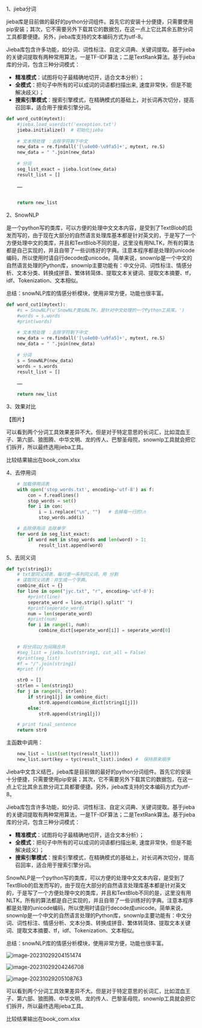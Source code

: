 1、jieba分词

jieba库是目前做的最好的python分词组件。首先它的安装十分便捷，只需要使用pip安装；其次，它不需要另外下载其它的数据包，在这一点上它比其余五款分词工具都要便捷。另外，jieba库支持的文本编码方式为utf-8。

Jieba库包含许多功能，如分词、词性标注、自定义词典、关键词提取。基于jieba的关键词提取有两种常用算法，一是TF-IDF算法；二是TextRank算法。基于jieba库的分词，包含三种分词模式：

- **精准模式**：试图将句子最精确地切开，适合文本分析）；
- **全模式**：把句子中所有的可以成词的词语都扫描出来, 速度非常快，但是不能解决歧义）；
- **搜索引擎模式**：搜索引擎模式，在精确模式的基础上，对长词再次切分，提高召回率，适合用于搜索引擎分词。

```python
def word_cut0(mytext):
    #jieba.load_userdict('exception.txt')  
    jieba.initialize()  # 初始化jieba
    
    # 文本预处理 ：去除字符剩下中文
    new_data = re.findall('[\u4e00-\u9fa5]+', mytext, re.S)
    new_data = " ".join(new_data)
    
    # 分词
    seg_list_exact = jieba.lcut(new_data)
    result_list = []
    
	…… 
          
    
    return new_list
```

2、SnowNLP

是一个python写的类库，可以方便的处理中文文本内容，是受到了TextBlob的启发而写的，由于现在大部分的自然语言处理库基本都是针对英文的，于是写了一个方便处理中文的类库，并且和TextBlob不同的是，这里没有用NLTK，所有的算法都是自己实现的，并且自带了一些训练好的字典。注意本程序都是处理的unicode编码，所以使用时请自行decode成unicode。简单来说，snownlp是一个中文的自然语言处理的Python库，snownlp主要功能有：中文分词、词性标注、情感分析、文本分类、转换成拼音、繁体转简体、提取文本关键词、提取文本摘要、tf，idf、Tokenization、文本相似。

总结：snowNLP库的情感分析模块，使用非常方便，功能也很丰富。

```python
def word_cut1(mytext):
    #s = SnowNLP(u'SnowNLP类似NLTK，是针对中文处理的一个Python工具库。')
    #words = s.words
    #print(words)
    
    # 文本预处理 ：去除字符剩下中文
    new_data = re.findall('[\u4e00-\u9fa5]+', mytext, re.S)
    new_data = " ".join(new_data)
    
    # 分词
    s = SnowNLP(new_data)
    words = s.words
    result_list = []
    
	…… 
            
    return new_list
```

3、效果对比

【图片】

可以看到两个分词工具效果差异不大。但是对于特定意思的长词汇，比如混血王子、第六部、狼图腾、中华文明、龙的传人、巴黎圣母院，snownlp工具就会把它们拆开，所以最终选用jieba工具。

比较结果输出在book_com.xlsx

4、去停用词

```python
    # 加载停用词表
    with open('stop_words.txt', encoding='utf-8') as f:
        con = f.readlines()
        stop_words = set()
        for i in con:
            i = i.replace("\n", "")   # 去掉每一行的\n
            stop_words.add(i)

    # 去除停用词 去除单字
    for word in seg_list_exact:
        if word not in stop_words and len(word) > 1:
            result_list.append(word) 
```

5、去同义词

```python
def tyc(string1):
    # txt是同义词表，每行是一系列同义词，用 分割
    # 读取同义词表：并生成一个字典。
    combine_dict = {}
    for line in open("jyc.txt", "r", encoding='utf-8'):
        #print(line)
        seperate_word = line.strip().split(" ")
        #print(seperate_word)
        num = len(seperate_word)
        #print(num)
        for i in range(1, num):
            combine_dict[seperate_word[i]] = seperate_word[0]
            

    # 将分词以/为间隔合并
    #seg_list = jieba.lcut(string1, cut_all = False)
    #print(seg_list)
    #f = "/".join(string1)  
    #print (f)

    str0 = []
    strlen = len(string1)
    for j in range(0, strlen):
        if string1[j] in combine_dict:
            str0.append(combine_dict[string1[j]])
        else:
            str0.append(string1[j])

    # print final_sentence
    return str0
```

主函数中调用：

```python
	new_list = list(set(tyc(result_list)))
    new_list.sort(key = tyc(result_list).index)	#  保持原来顺序
```









Jieba中文含义结巴，jieba库是目前做的最好的python分词组件。首先它的安装十分便捷，只需要使用pip安装；其次，它不需要另外下载其它的数据包，在这一点上它比其余五款分词工具都要便捷。另外，jieba库支持的文本编码方式为utf-8。

Jieba库包含许多功能，如分词、词性标注、自定义词典、关键词提取。基于jieba的关键词提取有两种常用算法，一是TF-IDF算法；二是TextRank算法。基于jieba库的分词，包含三种分词模式：

- **精准模式**：试图将句子最精确地切开，适合文本分析）；
- **全模式**：把句子中所有的可以成词的词语都扫描出来, 速度非常快，但是不能解决歧义）；
- **搜索引擎模式**：搜索引擎模式，在精确模式的基础上，对长词再次切分，提高召回率，适合用于搜索引擎分词。



SnowNLP是一个python写的类库，可以方便的处理中文文本内容，是受到了TextBlob的启发而写的，由于现在大部分的自然语言处理库基本都是针对英文的，于是写了一个方便处理中文的类库，并且和TextBlob不同的是，这里没有用NLTK，所有的算法都是自己实现的，并且自带了一些训练好的字典。注意本程序都是处理的unicode编码，所以使用时请自行decode成unicode。简单来说，snownlp是一个中文的自然语言处理的Python库，snownlp主要功能有：中文分词、词性标注、情感分析、文本分类、转换成拼音、繁体转简体、提取文本关键词、提取文本摘要、tf，idf、Tokenization、文本相似。

总结：snowNLP库的情感分析模块，使用非常方便，功能也很丰富。



![image-20231029204151474](C:\Users\w1ssen\web_lab\image\image-20231029204151474.png)

![image-20231029204246708](C:\Users\w1ssen\web_lab\image\image-20231029204246708.png)

![image-20231029205108763](C:\Users\w1ssen\web_lab\image\image-20231029205108763.png)

可以看到两个分词工具效果差异不大。但是对于特定意思的长词汇，比如混血王子、第六部、狼图腾、中华文明、龙的传人、巴黎圣母院，snownlp工具就会把它们拆开，所以最终选用jieba工具。

比较结果输出在book_com.xlsx